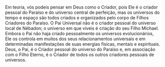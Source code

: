 ﻿Em teoria, vós podeis pensar em Deus como o Criador, pois Ele é o criador pessoal do Paraíso e do universo central de perfeição, mas os universos do tempo e espaço são todos criados e organizados pelo corpo de Filhos Criadores do Paraíso. O Pai Universal não é o criador pessoal do universo local de Nébadon; o universo em que viveis é criação do seu Filho Michael. Embora o Pai não haja criado pessoalmente os universos evolucionários, Ele os controla em muitos dos seus relacionamentos universais e em determinadas manifestações de suas energias físicas, mentais e espirituais. Deus, o Pai, é o Criador pessoal do universo do Paraíso e, em associação com o Filho Eterno, é o Criador de todos os outros criadores pessoais de universos.